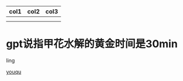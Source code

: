 | col1 | col2 | col3 |
| ---- | ---- | ---- |
|      |      |      |
|      |      |      |

# gpt说指甲花水解的黄金时间是30min

ling

[youqu ](https://www.bilibili.com)
